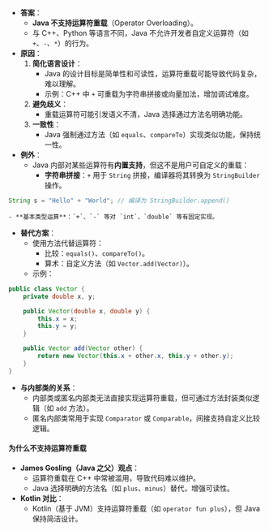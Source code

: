 
- **答案**：
  - **Java 不支持运算符重载**（Operator Overloading）。
  - 与 C++、Python 等语言不同，Java 不允许开发者自定义运算符（如 `+`、`-`、`*`）的行为。
- **原因**：
  1. **简化语言设计**：
     - Java 的设计目标是简单性和可读性，运算符重载可能导致代码复杂，难以理解。
     - 示例：C++ 中 `+` 可重载为字符串拼接或向量加法，增加调试难度。
  2. **避免歧义**：
     - 重载运算符可能引发语义不清，Java 选择通过方法名明确功能。
  3. **一致性**：
     - Java 强制通过方法（如 `equals`、`compareTo`）实现类似功能，保持统一性。
- **例外**：
  - Java 内部对某些运算符有**内置支持**，但这不是用户可自定义的重载：
    - **字符串拼接**：`+` 用于 `String` 拼接，编译器将其转换为 `StringBuilder` 操作。
```java
String s = "Hello" + "World"; // 编译为 StringBuilder.append()
```
    - **基本类型运算**：`+`、`-` 等对 `int`、`double` 等有固定实现。
- **替代方案**：
  - 使用方法代替运算符：
    - 比较：`equals()`、`compareTo()`。
    - 算术：自定义方法（如 `Vector.add(Vector)`）。
  - 示例：
```java
public class Vector {
    private double x, y;

    public Vector(double x, double y) {
        this.x = x;
        this.y = y;
    }

    public Vector add(Vector other) {
        return new Vector(this.x + other.x, this.y + other.y);
    }
}
```
- **与内部类的关系**：
  - 内部类或匿名内部类无法直接实现运算符重载，但可通过方法封装类似逻辑（如 `add` 方法）。
  - 匿名内部类常用于实现 `Comparator` 或 `Comparable`，间接支持自定义比较逻辑。

#### 为什么不支持运算符重载
- **James Gosling（Java 之父）观点**：
  - 运算符重载在 C++ 中常被滥用，导致代码难以维护。
  - Java 选择明确的方法名（如 `plus`、`minus`）替代，增强可读性。
- **Kotlin 对比**：
  - Kotlin（基于 JVM）支持运算符重载（如 `operator fun plus`），但 Java 保持简洁设计。
